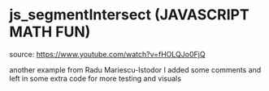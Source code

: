 # js_segmentIntersect (JAVASCRIPT MATH FUN)
source: https://www.youtube.com/watch?v=fHOLQJo0FjQ

another example from Radu Mariescu-Istodor
I added some comments and left in some extra code for more testing and visuals 

